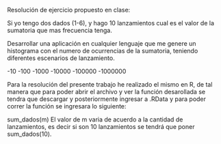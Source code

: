Resolución de ejercicio propuesto en clase:

Si yo tengo dos dados (1-6), y hago 10 lanzamientos cual es el valor de la sumatoria que mas frecuencia tenga.

Desarrollar una aplicación en cualquier lenguaje que me genere un histograma con el numero de ocurrencias de la sumatoria, teniendo diferentes escenarios de lanzamiento.

-10
-100
-1000
-10000
-100000
-1000000

Para la resolución del presente trabajo he realizado el mismo en R, de tal manera que para poder abrir el archivo y ver la función desarollada se tendra que descargar y posteriormente ingresar a .RData y para poder correr la función se ingresara lo siguiente:

sum_dados(m)
El valor de m varia de acuerdo a la cantidad de lanzamientos, es decir si son 10 lanzamientos se tendrá que poner sum_dados(10).
